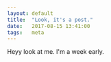 ```yaml
---
layout: default
title:  "Look, it's a post."
date:   2017-08-15 13:41:00
tags:   meta
---
```


Heyy look at me. I'm a week early.

